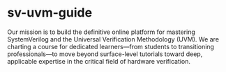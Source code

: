# sv-uvm-guide
Our mission is to build the definitive online platform for mastering SystemVerilog and the Universal Verification Methodology (UVM). We are charting a course for dedicated learners—from students to transitioning professionals—to move beyond surface-level tutorials toward deep, applicable expertise in the critical field of hardware verification.
